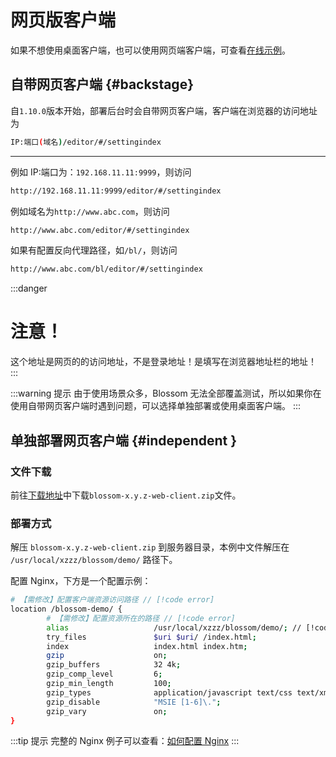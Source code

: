 # 网页版客户端

如果不想使用桌面客户端，也可以使用网页端客户端，可查看[在线示例](https://www.wangyunf.com/blossom-demo/#/settingIndex)。

## 自带网页客户端 {#backstage}

自`1.10.0`版本开始，部署后台时会自带网页客户端，客户端在浏览器的访问地址为

```bash
IP:端口(域名)/editor/#/settingindex
```

---

例如 IP:端口为：`192.168.11.11:9999`，则访问

```bash
http://192.168.11.11:9999/editor/#/settingindex
```

例如域名为`http://www.abc.com`，则访问

```bash
http://www.abc.com/editor/#/settingindex
```

如果有配置反向代理路径，如`/bl/`，则访问

```bash
http://www.abc.com/bl/editor/#/settingindex
```

:::danger <h1>注意！</h1>
这个地址是网页的的访问地址，不是登录地址！是填写在浏览器地址栏的地址！
<bl-img src="../../imgs/deploy/client-url.png" width="700px"/>
:::

:::warning 提示
由于使用场景众多，Blossom 无法全部覆盖测试，所以如果你在使用自带网页客户端时遇到问题，可以选择单独部署或使用桌面客户端。
:::

## 单独部署网页客户端 {#independent }

### 文件下载

前往[下载地址](../about/download)中下载`blossom-x.y.z-web-client.zip`文件。

### 部署方式

解压 `blossom-x.y.z-web-client.zip` 到服务器目录，本例中文件解压在 `/usr/local/xzzz/blossom/demo/` 路径下。

配置 Nginx，下方是一个配置示例：

```bash
# 【需修改】配置客户端资源访问路径 // [!code error]
location /blossom-demo/ {
        # 【需修改】配置资源所在的路径 // [!code error]
        alias                   /usr/local/xzzz/blossom/demo/; // [!code error]
        try_files               $uri $uri/ /index.html;
        index                   index.html index.htm;
        gzip                    on;
        gzip_buffers            32 4k;
        gzip_comp_level         6;
        gzip_min_length         100;
        gzip_types              application/javascript text/css text/xml font/ttf font/otf image/svg+xml;
        gzip_disable            "MSIE [1-6]\.";
        gzip_vary               on;
}

```

:::tip 提示
完整的 Nginx 例子可以查看：[如何配置 Nginx](./faq#how-config-nginx)
:::
